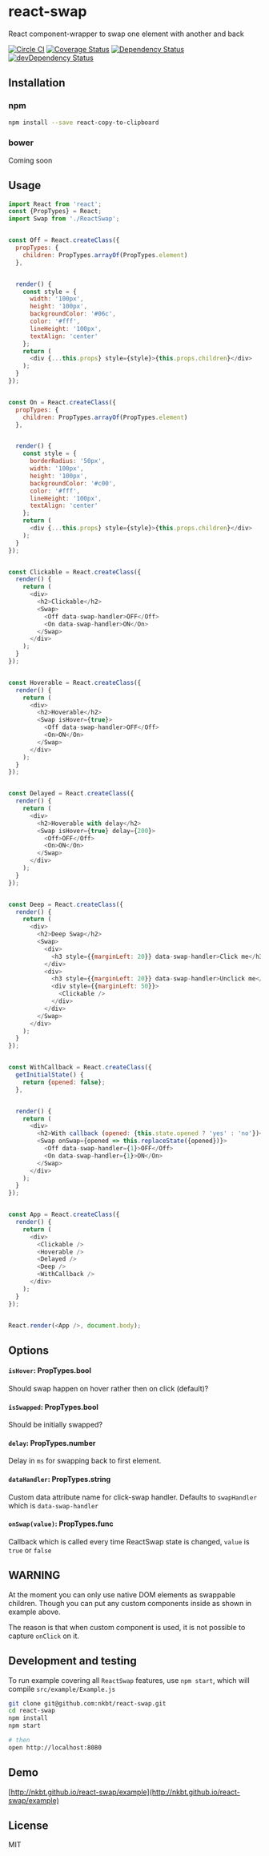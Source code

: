 # react-swap

React component-wrapper to swap one element with another and back

[![Circle CI](https://circleci.com/gh/nkbt/react-swap.svg?style=svg)](https://circleci.com/gh/nkbt/react-swap)
[![Coverage Status](https://coveralls.io/repos/github/nkbt/react-swap/badge.svg?branch=master)](https://coveralls.io/github/nkbt/react-swap?branch=master)
[![Dependency Status](https://david-dm.org/nkbt/react-swap.svg)](https://david-dm.org/nkbt/react-swap)
[![devDependency Status](https://david-dm.org/nkbt/react-swap/dev-status.svg)](https://david-dm.org/nkbt/react-swap#info=devDependencies)



## Installation

### npm

```sh
npm install --save react-copy-to-clipboard
```

### bower

Coming soon



## Usage
```js
import React from 'react';
const {PropTypes} = React;
import Swap from './ReactSwap';


const Off = React.createClass({
  propTypes: {
    children: PropTypes.arrayOf(PropTypes.element)
  },


  render() {
    const style = {
      width: '100px',
      height: '100px',
      backgroundColor: '#06c',
      color: '#fff',
      lineHeight: '100px',
      textAlign: 'center'
    };
    return (
      <div {...this.props} style={style}>{this.props.children}</div>
    );
  }
});


const On = React.createClass({
  propTypes: {
    children: PropTypes.arrayOf(PropTypes.element)
  },


  render() {
    const style = {
      borderRadius: '50px',
      width: '100px',
      height: '100px',
      backgroundColor: '#c00',
      color: '#fff',
      lineHeight: '100px',
      textAlign: 'center'
    };
    return (
      <div {...this.props} style={style}>{this.props.children}</div>
    );
  }
});


const Clickable = React.createClass({
  render() {
    return (
      <div>
        <h2>Clickable</h2>
        <Swap>
          <Off data-swap-handler>OFF</Off>
          <On data-swap-handler>ON</On>
        </Swap>
      </div>
    );
  }
});


const Hoverable = React.createClass({
  render() {
    return (
      <div>
        <h2>Hoverable</h2>
        <Swap isHover={true}>
          <Off data-swap-handler>OFF</Off>
          <On>ON</On>
        </Swap>
      </div>
    );
  }
});


const Delayed = React.createClass({
  render() {
    return (
      <div>
        <h2>Hoverable with delay</h2>
        <Swap isHover={true} delay={200}>
          <Off>OFF</Off>
          <On>ON</On>
        </Swap>
      </div>
    );
  }
});


const Deep = React.createClass({
  render() {
    return (
      <div>
        <h2>Deep Swap</h2>
        <Swap>
          <div>
            <h3 style={{marginLeft: 20}} data-swap-handler>Click me</h3>
          </div>
          <div>
            <h3 style={{marginLeft: 20}} data-swap-handler>Unclick me</h3>
            <div style={{marginLeft: 50}}>
              <Clickable />
            </div>
          </div>
        </Swap>
      </div>
    );
  }
});


const WithCallback = React.createClass({
  getInitialState() {
    return {opened: false};
  },


  render() {
    return (
      <div>
        <h2>With callback (opened: {this.state.opened ? 'yes' : 'no'})</h2>
        <Swap onSwap={opened => this.replaceState({opened})}>
          <Off data-swap-handler={1}>OFF</Off>
          <On data-swap-handler={1}>ON</On>
        </Swap>
      </div>
    );
  }
});


const App = React.createClass({
  render() {
    return (
      <div>
        <Clickable />
        <Hoverable />
        <Delayed />
        <Deep />
        <WithCallback />
      </div>
    );
  }
});


React.render(<App />, document.body);
```

## Options


#### `isHover`: PropTypes.bool

Should swap happen on hover rather then on click (default)?


#### `isSwapped`: PropTypes.bool

Should be initially swapped?


#### `delay`: PropTypes.number

Delay in `ms` for swapping back to first element.


#### `dataHandler`: PropTypes.string

Custom data attribute name for click-swap handler.
Defaults to `swapHandler` which is `data-swap-handler`


#### `onSwap(value)`: PropTypes.func

Callback which is called every time ReactSwap state is changed, `value` is `true` or `false`


## WARNING

At the moment you can only use native DOM elements as swappable children. 
Though you can put any custom components inside as shown in example above.

The reason is that when custom component is used, it is not possible to capture `onClick` on it.


## Development and testing

To run example covering all `ReactSwap` features, use `npm start`, which will compile `src/example/Example.js`

```bash
git clone git@github.com:nkbt/react-swap.git
cd react-swap
npm install
npm start

# then
open http://localhost:8080
```

## Demo

[http://nkbt.github.io/react-swap/example](http://nkbt.github.io/react-swap/example)


## License

MIT
